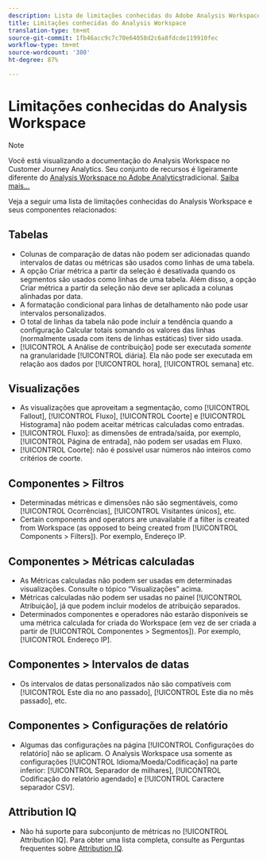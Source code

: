 ```yaml
---
description: Lista de limitações conhecidas do Adobe Analysis Workspace e dos componentes relacionados a ele
title: Limitações conhecidas do Analysis Workspace
translation-type: tm+mt
source-git-commit: 1fb46acc9c7c70e64058d2c6a8fdcde119910fec
workflow-type: tm+mt
source-wordcount: '380'
ht-degree: 87%

---
```



# Limitações conhecidas do Analysis Workspace

>[!NOTE]
>
>Você está visualizando a documentação do Analysis Workspace no Customer Journey Analytics. Seu conjunto de recursos é ligeiramente diferente do [Analysis Workspace no Adobe Analytics](https://docs.adobe.com/content/help/pt-BR/analytics/analyze/analysis-workspace/home.html)tradicional. [Saiba mais...](/help/getting-started/cja-aa.md)

Veja a seguir uma lista de limitações conhecidas do Analysis Workspace e seus componentes relacionados:

## Tabelas

* Colunas de comparação de datas não podem ser adicionadas quando intervalos de datas ou métricas são usados como linhas de uma tabela.
* A opção Criar métrica a partir da seleção é desativada quando os segmentos são usados como linhas de uma tabela. Além disso, a opção Criar métrica a partir da seleção não deve ser aplicada a colunas alinhadas por data.
* A formatação condicional para linhas de detalhamento não pode usar intervalos personalizados.
* O total de linhas da tabela não pode incluir a tendência quando a configuração Calcular totais somando os valores das linhas (normalmente usada com itens de linhas estáticas) tiver sido usada.
* [!UICONTROL A Análise de contribuição] pode ser executada _somente_ na granularidade [!UICONTROL diária]. Ela não pode ser executada em relação aos dados por [!UICONTROL hora], [!UICONTROL semana] etc.

## Visualizações

* As visualizações que aproveitam a segmentação, como [!UICONTROL Fallout], [!UICONTROL Fluxo], [!UICONTROL Coorte] e [!UICONTROL Histograma] não podem aceitar métricas calculadas como entradas.
* [!UICONTROL Fluxo]: as dimensões de entrada/saída, por exemplo, [!UICONTROL Página de entrada], não podem ser usadas em Fluxo.
* [!UICONTROL Coorte]: não é possível usar números não inteiros como critérios de coorte.

<!--## Panels

* Segment Comparison: The [!UICONTROL Everyone Else] segment does not get created if a segment template is used in the initial drop zone.<-->

## Componentes > Filtros

* Determinadas métricas e dimensões não são segmentáveis, como [!UICONTROL Ocorrências], [!UICONTROL Visitantes únicos], etc.
* Certain components and operators are unavailable if a filter is created from Workspace (as opposed to being created from [!UICONTROL Components > Filters]). Por exemplo, Endereço IP.

## Componentes > Métricas calculadas

* As Métricas calculadas não podem ser usadas em determinadas visualizações. Consulte o tópico “Visualizações” acima.
* Métricas calculadas não podem ser usadas no painel [!UICONTROL Atribuição], já que podem incluir modelos de atribuição separados.
* Determinados componentes e operadores não estarão disponíveis se uma métrica calculada for criada do Workspace (em vez de ser criada a partir de [!UICONTROL Componentes > Segmentos]). Por exemplo, [!UICONTROL Endereço IP].

## Componentes > Intervalos de datas

* Os intervalos de datas personalizados não são compatíveis com [!UICONTROL Este dia no ano passado], [!UICONTROL Este dia no mês passado], etc.

## Componentes > Configurações de relatório

* Algumas das configurações na página [!UICONTROL Configurações do relatório] não se aplicam. O Analysis Workspace usa somente as configurações [!UICONTROL Idioma/Moeda/Codificação] na parte inferior: [!UICONTROL Separador de milhares], [!UICONTROL Codificação do relatório agendado] e [!UICONTROL Caractere separador CSV].

## Attribution IQ

* Não há suporte para subconjunto de métricas no [!UICONTROL Attribution IQ]. Para obter uma lista completa, consulte as Perguntas frequentes sobre [Attribution IQ](../attribution/faq.md).
